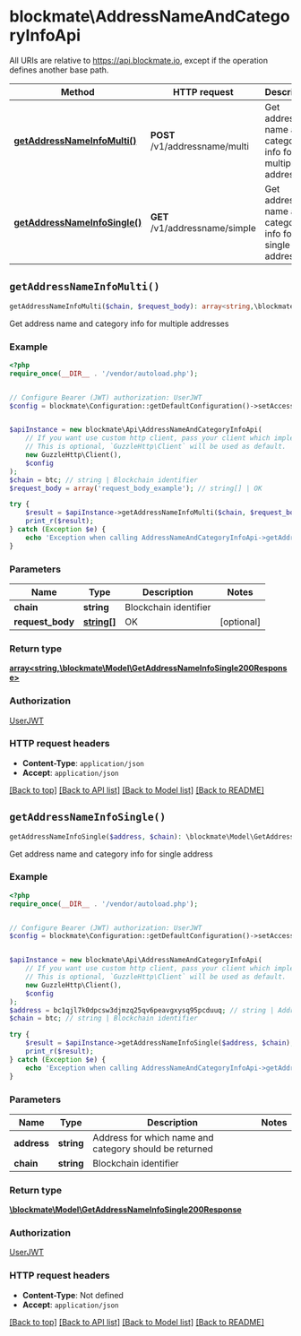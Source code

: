 # blockmate\AddressNameAndCategoryInfoApi

All URIs are relative to https://api.blockmate.io, except if the operation defines another base path.

| Method | HTTP request | Description |
| ------------- | ------------- | ------------- |
| [**getAddressNameInfoMulti()**](AddressNameAndCategoryInfoApi.md#getAddressNameInfoMulti) | **POST** /v1/addressname/multi | Get address name and category info for multiple addresses |
| [**getAddressNameInfoSingle()**](AddressNameAndCategoryInfoApi.md#getAddressNameInfoSingle) | **GET** /v1/addressname/simple | Get address name and category info for single address |


## `getAddressNameInfoMulti()`

```php
getAddressNameInfoMulti($chain, $request_body): array<string,\blockmate\Model\GetAddressNameInfoSingle200Response>
```

Get address name and category info for multiple addresses

### Example

```php
<?php
require_once(__DIR__ . '/vendor/autoload.php');


// Configure Bearer (JWT) authorization: UserJWT
$config = blockmate\Configuration::getDefaultConfiguration()->setAccessToken('YOUR_ACCESS_TOKEN');


$apiInstance = new blockmate\Api\AddressNameAndCategoryInfoApi(
    // If you want use custom http client, pass your client which implements `GuzzleHttp\ClientInterface`.
    // This is optional, `GuzzleHttp\Client` will be used as default.
    new GuzzleHttp\Client(),
    $config
);
$chain = btc; // string | Blockchain identifier
$request_body = array('request_body_example'); // string[] | OK

try {
    $result = $apiInstance->getAddressNameInfoMulti($chain, $request_body);
    print_r($result);
} catch (Exception $e) {
    echo 'Exception when calling AddressNameAndCategoryInfoApi->getAddressNameInfoMulti: ', $e->getMessage(), PHP_EOL;
}
```

### Parameters

| Name | Type | Description  | Notes |
| ------------- | ------------- | ------------- | ------------- |
| **chain** | **string**| Blockchain identifier | |
| **request_body** | [**string[]**](../Model/string.md)| OK | [optional] |

### Return type

[**array<string,\blockmate\Model\GetAddressNameInfoSingle200Response>**](../Model/GetAddressNameInfoSingle200Response.md)

### Authorization

[UserJWT](../../README.md#UserJWT)

### HTTP request headers

- **Content-Type**: `application/json`
- **Accept**: `application/json`

[[Back to top]](#) [[Back to API list]](../../README.md#endpoints)
[[Back to Model list]](../../README.md#models)
[[Back to README]](../../README.md)

## `getAddressNameInfoSingle()`

```php
getAddressNameInfoSingle($address, $chain): \blockmate\Model\GetAddressNameInfoSingle200Response
```

Get address name and category info for single address

### Example

```php
<?php
require_once(__DIR__ . '/vendor/autoload.php');


// Configure Bearer (JWT) authorization: UserJWT
$config = blockmate\Configuration::getDefaultConfiguration()->setAccessToken('YOUR_ACCESS_TOKEN');


$apiInstance = new blockmate\Api\AddressNameAndCategoryInfoApi(
    // If you want use custom http client, pass your client which implements `GuzzleHttp\ClientInterface`.
    // This is optional, `GuzzleHttp\Client` will be used as default.
    new GuzzleHttp\Client(),
    $config
);
$address = bc1qjl7k0dpcsw3djmzq25qv6peavgxysq95pcduuq; // string | Address for which name and category should be returned
$chain = btc; // string | Blockchain identifier

try {
    $result = $apiInstance->getAddressNameInfoSingle($address, $chain);
    print_r($result);
} catch (Exception $e) {
    echo 'Exception when calling AddressNameAndCategoryInfoApi->getAddressNameInfoSingle: ', $e->getMessage(), PHP_EOL;
}
```

### Parameters

| Name | Type | Description  | Notes |
| ------------- | ------------- | ------------- | ------------- |
| **address** | **string**| Address for which name and category should be returned | |
| **chain** | **string**| Blockchain identifier | |

### Return type

[**\blockmate\Model\GetAddressNameInfoSingle200Response**](../Model/GetAddressNameInfoSingle200Response.md)

### Authorization

[UserJWT](../../README.md#UserJWT)

### HTTP request headers

- **Content-Type**: Not defined
- **Accept**: `application/json`

[[Back to top]](#) [[Back to API list]](../../README.md#endpoints)
[[Back to Model list]](../../README.md#models)
[[Back to README]](../../README.md)
